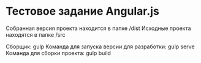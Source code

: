 Тестовое задание Angular.js
====
Собранная версия проекта находится в папке /dist
Исходные проекта находятся в папке /src

Сборщик: gulp
Команда для запуска версии для разработки: gulp serve
Команда для сборки проекта: gulp build

